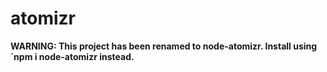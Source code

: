 # atomizr

**WARNING: This project has been renamed to node-atomizr. Install using `npm i node-atomizr instead.**